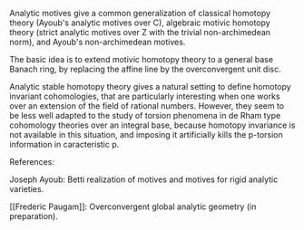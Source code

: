 Analytic motives give a common generalization of classical homotopy theory (Ayoub's analytic motives over C), algebraic motivic homotopy theory (strict analytic motives over Z with the trivial non-archimedean norm), and Ayoub's non-archimedean motives.

The basic idea is to extend motivic homotopy theory to a general base Banach ring, by replacing the affine line by the overconvergent unit disc.

Analytic stable homotopy theory gives a natural setting to define homotopy invariant cohomologies, that are particularly interesting when one works over an extension of the field of rational numbers. However, they seem to be less well adapted to the study of torsion phenomena in de Rham type cohomology theories over an integral base, because homotopy invariance is not available in this situation, and imposing it artificially kills the p-torsion information in caracteristic p.

References:

Joseph Ayoub: Betti realization of motives and motives for rigid analytic varieties.

[[Frederic Paugam]]: Overconvergent global analytic geometry (in preparation).